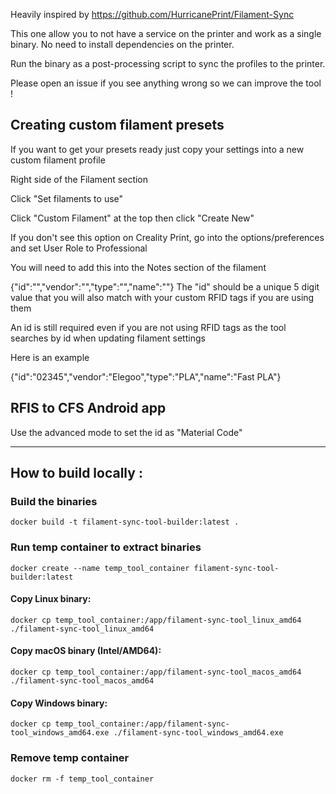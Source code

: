 Heavily inspired by https://github.com/HurricanePrint/Filament-Sync

This one allow you to not have a service on the printer and work as a single binary.
No need to install dependencies on the printer.

Run the binary as a post-processing script to sync the profiles to the printer.


Please open an issue if you see anything wrong so we can improve the tool !


## Creating custom filament presets
If you want to get your presets ready just copy your settings into a new custom filament profile

Right side of the Filament section

Click "Set filaments to use"

Click "Custom Filament" at the top then click "Create New"

If you don't see this option on Creality Print, go into the options/preferences and set User Role to Professional

You will need to add this into the Notes section of the filament

{"id":"","vendor":"","type":"","name":""}
The "id" should be a unique 5 digit value that you will also match with your custom RFID tags if you are using them

An id is still required even if you are not using RFID tags as the tool searches by id when updating filament settings

Here is an example

{"id":"02345","vendor":"Elegoo","type":"PLA","name":"Fast PLA"}

## RFIS to CFS Android app
Use the advanced mode to set the id as "Material Code"

--------------------------

## How to build locally :
### Build the binaries
`docker build -t filament-sync-tool-builder:latest .`

### Run temp container to extract binaries
`docker create --name temp_tool_container filament-sync-tool-builder:latest`
#### Copy Linux binary:
`docker cp temp_tool_container:/app/filament-sync-tool_linux_amd64 ./filament-sync-tool_linux_amd64`
#### Copy macOS binary (Intel/AMD64):
`docker cp temp_tool_container:/app/filament-sync-tool_macos_amd64 ./filament-sync-tool_macos_amd64`
#### Copy Windows binary:
`docker cp temp_tool_container:/app/filament-sync-tool_windows_amd64.exe ./filament-sync-tool_windows_amd64.exe`

### Remove temp container
`docker rm -f temp_tool_container`
